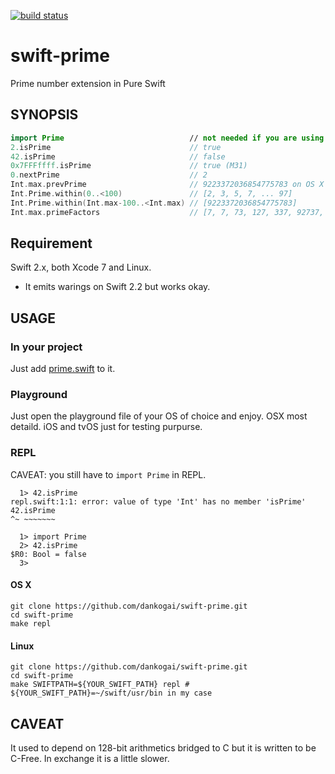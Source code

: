 [![build status](https://secure.travis-ci.org/dankogai/swift-prime.png)](http://travis-ci.org/dankogai/swift-prime)

# swift-prime

Prime number extension in Pure Swift

## SYNOPSIS

````swift
import Prime                            // not needed if you are using prime.swift directly
2.isPrime                               // true
42.isPrime                              // false
0x7FFFffff.isPrime                      // true (M31)
0.nextPrime                             // 2
Int.max.prevPrime                       // 9223372036854775783 on OS X
Int.Prime.within(0..<100)               // [2, 3, 5, 7, ... 97]
Int.Prime.within(Int.max-100..<Int.max) // [9223372036854775783]
Int.max.primeFactors                    // [7, 7, 73, 127, 337, 92737, 649657]
````

## Requirement

Swift 2.x, both Xcode 7 and Linux.

* It emits warings on Swift 2.2 but works okay.

## USAGE

### In your project

Just add [prime.swift] to it.

[prime.swift]: prime/prime.swift

### Playground

Just open the playground file of your OS of choice and enjoy.  OSX most detaild.  iOS and tvOS just for testing purpurse.

### REPL

CAVEAT: you still have to `import Prime` in REPL.

````shell
  1> 42.isPrime
repl.swift:1:1: error: value of type 'Int' has no member 'isPrime'
42.isPrime
^~ ~~~~~~~

  1> import Prime
  2> 42.isPrime 
$R0: Bool = false
  3>
````


#### OS X

````shell
git clone https://github.com/dankogai/swift-prime.git
cd swift-prime
make repl
````

#### Linux

````shell
git clone https://github.com/dankogai/swift-prime.git
cd swift-prime
make SWIFTPATH=${YOUR_SWIFT_PATH} repl # ${YOUR_SWIFT_PATH}=~/swift/usr/bin in my case
````

## CAVEAT

It used to depend on 128-bit arithmetics bridged to C but it is written to be C-Free.  In exchange it is a little slower.
